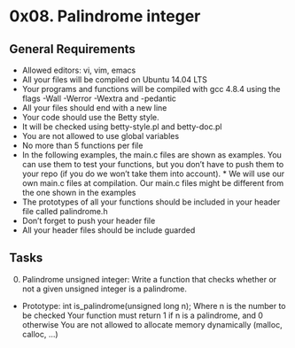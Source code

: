 # 0x08. Palindrome integer

## General Requirements

- Allowed editors: vi, vim, emacs
- All your files will be compiled on Ubuntu 14.04 LTS
- Your programs and functions will be compiled with gcc 4.8.4 using the flags -Wall -Werror -Wextra and -pedantic
- All your files should end with a new line
- Your code should use the Betty style.
- It will be checked using betty-style.pl and betty-doc.pl
- You are not allowed to use global variables
- No more than 5 functions per file
- In the following examples, the main.c files are shown as examples. You can use them to test your functions, but you don’t have to push them to your repo (if you do we won’t take them into account). \* We will use our own main.c files at compilation. Our main.c files might be different from the one shown in the examples
- The prototypes of all your functions should be included in your header file called palindrome.h
- Don’t forget to push your header file
- All your header files should be include guarded

## Tasks

0. Palindrome unsigned integer: Write a function that checks whether or not a given unsigned integer is a palindrome.

- Prototype: int is_palindrome(unsigned long n);
  Where n is the number to be checked
  Your function must return 1 if n is a palindrome, and 0 otherwise
  You are not allowed to allocate memory dynamically (malloc, calloc, …)

